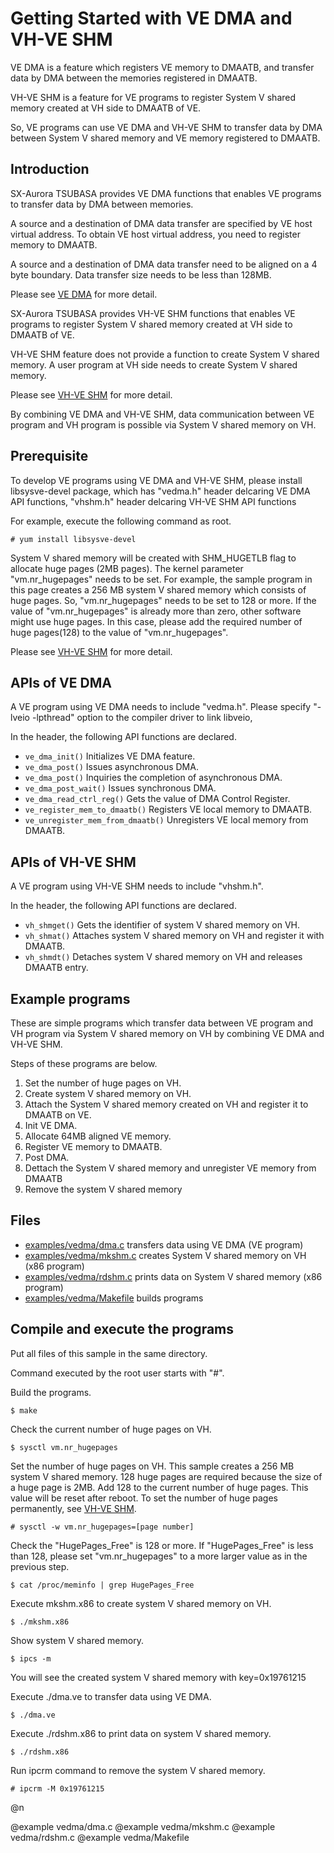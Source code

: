 # Getting Started with VE DMA and VH-VE SHM
VE DMA is a feature which registers VE memory to DMAATB, and transfer data by DMA between the memories registered in DMAATB.

VH-VE SHM is a feature for VE programs to register System V shared memory created at VH side to DMAATB of VE. 

So, VE programs can use VE DMA and VH-VE SHM to transfer data by DMA between System V shared memory and VE memory registered to DMAATB.  

## Introduction
SX-Aurora TSUBASA provides VE DMA functions that enables VE programs to transfer data by DMA between memories.

A source and a destination of DMA data transfer are specified by VE host virtual address.
To obtain VE host virtual address, you need to register memory to DMAATB.

A source and a destination of DMA data transfer need to be aligned on a 4 byte boundary.
Data transfer size needs to be less than 128MB. 

Please see [VE DMA](group__vedma.html#details) for more detail.

SX-Aurora TSUBASA provides VH-VE SHM functions that enables VE programs to register System V shared memory created at VH side to DMAATB of VE.

VH-VE SHM feature does not provide a function to create System V shared memory. A user program at VH side needs to create System V shared memory. 

Please see [VH-VE SHM](group__vhshm.html#details) for more detail.

By combining VE DMA and VH-VE SHM, data communication between VE program and VH program is possible via System V shared memory on VH.

## Prerequisite
To develop VE programs using VE DMA and VH-VE SHM, please install libsysve-devel package, 
which has "vedma.h" header delcaring VE DMA API functions, "vhshm.h" header delcaring VH-VE SHM API functions

For example, execute the following command as root.
~~~
# yum install libsysve-devel
~~~
System V shared memory will be created with SHM_HUGETLB flag to allocate huge pages (2MB pages).
The kernel parameter "vm.nr_hugepages" needs to be set.
For example, the sample program in this page creates a 256 MB system V shared memory which consists of huge pages. So, "vm.nr_hugepages" needs to be set to 128 or more.
If the value of "vm.nr_hugepages" is already more than zero, other software might use huge pages. In this case, please add the required number of huge pages(128) to the value of "vm.nr_hugepages".

Please see [VH-VE SHM](group__vhshm.html#details) for more detail.

## APIs of VE DMA
A VE program using VE DMA needs to include "vedma.h".
Please specify "-lveio -lpthread" option to the compiler driver to link libveio,

In the header, the following API functions are declared.
- `ve_dma_init()` Initializes VE DMA feature.
- `ve_dma_post()` Issues asynchronous DMA.
- `ve_dma_post()` Inquiries the completion of asynchronous DMA.
- `ve_dma_post_wait()` Issues synchronous DMA.
- `ve_dma_read_ctrl_reg()` Gets the value of DMA Control Register.
- `ve_register_mem_to_dmaatb()`  Registers VE local memory to DMAATB.
- `ve_unregister_mem_from_dmaatb()`  Unregisters VE local memory from DMAATB.

## APIs of VH-VE SHM
A VE program using VH-VE SHM needs to include "vhshm.h".

In the header, the following API functions are declared.
- `vh_shmget()` Gets the identifier of system V shared memory on VH.
- `vh_shmat()` Attaches system V shared memory on VH and register it with DMAATB.
- `vh_shmdt()` Detaches system V shared memory on VH and releases DMAATB entry.

## Example programs
These are simple programs which transfer data between VE program and VH program via System V shared memory on VH by combining VE DMA and VH-VE SHM.

Steps of these programs are below.

1. Set the number of huge pages on VH.
2. Create system V shared memory on VH.
3. Attach the System V shared memory created on VH and register it to DMAATB on VE.
4. Init VE DMA.
5. Allocate 64MB aligned VE memory.
6. Register VE memory to DMAATB.
7. Post DMA.
8. Dettach the System V shared memory and unregister VE memory from DMAATB
9. Remove the system V shared memory

## Files

 - [examples/vedma/dma.c](vedma_2dma_8c-example.html) transfers data using VE DMA (VE program)
 - [examples/vedma/mkshm.c](vedma_2mkshm_8c-example.html) creates System V shared memory on VH (x86 program)
 - [examples/vedma/rdshm.c](vedma_2rdshm_8c-example.html) prints data on System V shared memory (x86 program)
 - [examples/vedma/Makefile](vedma_2Makefile-example.html) builds programs


## Compile and execute the programs

Put all files of this sample in the same directory.

Command executed by the root user starts with "#".

Build the programs.
~~~
$ make
~~~
Check the current number of huge pages on VH.
~~~
$ sysctl vm.nr_hugepages
~~~

Set the number of huge pages on VH.
This sample creates a 256 MB system V shared memory. 128 huge pages are required because the size of a huge page is 2MB.
Add 128 to the current number of huge pages. This value will be reset after reboot. To set the number of huge pages permanently, see [VH-VE SHM](group__vhshm.html#details).
~~~
# sysctl -w vm.nr_hugepages=[page number]
~~~
Check the "HugePages_Free" is 128 or more.
If "HugePages_Free" is less than 128, please set "vm.nr_hugepages" to a more larger value as in the previous step.
~~~
$ cat /proc/meminfo | grep HugePages_Free
~~~
Execute mkshm.x86 to create system V shared memory on VH.
~~~
$ ./mkshm.x86
~~~
Show system V shared memory.
~~~
$ ipcs -m
~~~
You will see the created system V shared memory with key=0x19761215

Execute ./dma.ve to transfer data using VE DMA.

~~~
$ ./dma.ve
~~~
Execute ./rdshm.x86 to print data on system V shared memory.

~~~
$ ./rdshm.x86
~~~
Run ipcrm command to remove the system V shared memory.
~~~
# ipcrm -M 0x19761215
~~~
@n

@example vedma/dma.c
@example vedma/mkshm.c
@example vedma/rdshm.c
@example vedma/Makefile
